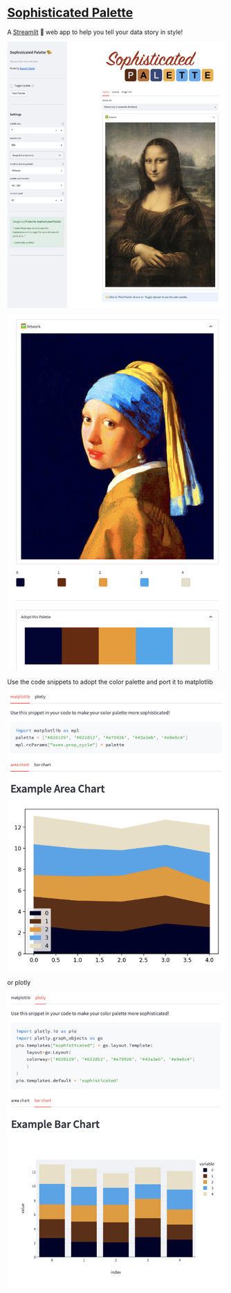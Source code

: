 # [Sophisticated Palette](https://syasini-sophisticated-palette-app-dkc725.streamlitapp.com/)

A [Streamlit](https://streamlit.io/) 🎈 web app to help you tell your data story in style!



[<img src="media/example_sophisticated_palette.png" >](https://syasini-sophisticated-palette-app-dkc725.streamlitapp.com/)



<img src="media/example_adopt.png" >

Use the code snippets to adopt the color palette and port it to matplotlib

<img src="media/example_matplotlib.png" >

or plotly

<img src="media/example_plotly.png" >



